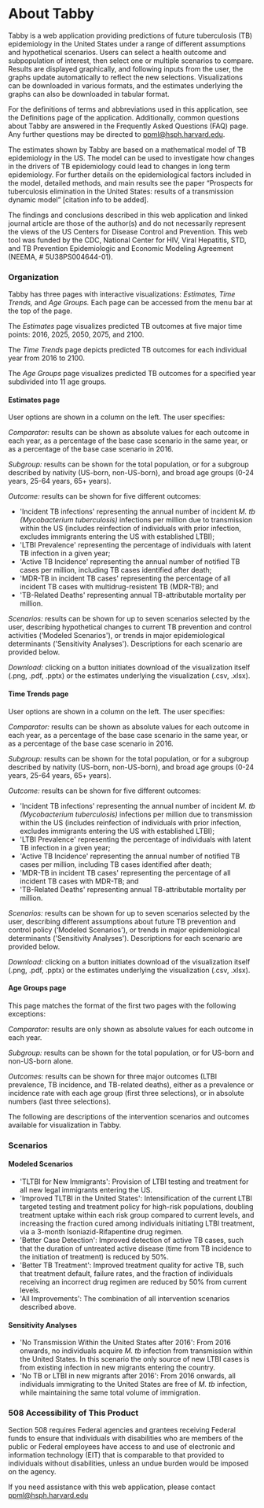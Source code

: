 About Tabby
===========

Tabby is a web application providing predictions of future tuberculosis (TB)
epidemiology in the United States under a range of different assumptions and
hypothetical scenarios. Users can select a health outcome and
subpopulation of interest, then select one or multiple scenarios to
compare. Results are displayed graphically, and following inputs from
the user, the graphs update automatically to reflect the new selections.
Visualizations can be downloaded in various formats, and the estimates
underlying the graphs can also be downloaded in tabular format.

For the definitions of terms and abbreviations used in this application, see the
Definitions page of the application. Additionally, common questions about Tabby
are answered in the Frequently Asked Questions (FAQ) page. Any further questions
may be directed to <ppml@hsph.harvard.edu>.


The estimates shown by Tabby are based on a mathematical model of TB
epidemiology in the US. The model can be used to investigate how changes in the
drivers of TB epidemiology could lead to changes in long term epidemiology. For
further details on the epidemiological factors included in the model, detailed
methods, and main results see the paper “Prospects for tuberculosis elimination
in the United States: results of a transmission dynamic model” \[citation info
to be added\].

The findings and conclusions described in this web application and
linked journal article are those of the author(s) and do not necessarily
represent the views of the US Centers for Disease Control and
Prevention. This web tool was funded by the CDC, National Center for
HIV, Viral Hepatitis, STD, and TB Prevention Epidemiologic and Economic
Modeling Agreement (NEEMA, \# 5U38PS004644-01).

### Organization

Tabby has three pages with interactive visualizations: *Estimates, Time
Trends,* and *Age Groups.* Each page can be accessed from the menu bar
at the top of the page.

The *Estimates* page visualizes predicted TB outcomes at five major time points:
2016, 2025, 2050, 2075, and 2100.

The *Time Trends* page depicts predicted TB outcomes for each individual year
from 2016 to 2100.

The *Age Groups* page visualizes predicted TB outcomes for a specified year
subdivided into 11 age groups.

#### Estimates page

User options are shown in a column on the left. The user specifies:

*Comparator:* results can be shown as absolute values for each outcome
in each year, as a percentage of the base case scenario in the same
year, or as a percentage of the base case scenario in 2016.

*Subgroup:* results can be shown for the total population, or for a
subgroup described by nativity (US-born, non-US-born), and broad age
groups (0-24 years, 25-64 years, 65+ years).

*Outcome:* results can be shown for five different outcomes: 
- 'Incident TB infections' representing the annual number of incident *M. tb
(Mycobacterium tuberculosis)* infections per million due to transmission within
the US (includes reinfection of individuals with prior infection, excludes
immigrants entering the US with established LTBI);
- 'LTBI Prevalence' representing the percentage of individuals with latent TB
infection in a given year;
- 'Active TB Incidence' representing the annual number of notified TB cases per
million, including TB cases identified after death;
- 'MDR-TB in incident TB cases' representing the percentage of all incident TB
cases with multidrug-resistent TB (MDR-TB); and
- 'TB-Related Deaths' representing annual TB-attributable mortality per million.

*Scenarios:* results can be shown for up to seven scenarios selected by
the user, describing hypothetical changes to current TB prevention and control
activities (‘Modeled Scenarios'), or trends in major epidemiological
determinants ('Sensitivity Analyses'). Descriptions for each scenario are
provided below.

*Download:* clicking on a button initiates download of the visualization
itself (.png, .pdf, .pptx) or the estimates underlying the visualization
(.csv, .xlsx).


#### Time Trends page

User options are shown in a column on the left. The user specifies:

*Comparator:* results can be shown as absolute values for each outcome
in each year, as a percentage of the base case scenario in the same
year, or as a percentage of the base case scenario in 2016.

*Subgroup:* results can be shown for the total population, or for a
subgroup described by nativity (US-born, non-US-born), and broad age
groups (0-24 years, 25-64 years, 65+ years).

*Outcome:* results can be shown for five different outcomes: 
- 'Incident TB infections' representing the annual number of incident *M. tb
(Mycobacterium tuberculosis)* infections per million due to transmission within
the US (includes reinfection of individuals with prior infection, excludes
immigrants entering the US with established LTBI);
- 'LTBI Prevalence' representing the percentage of individuals with latent TB
infection in a given year;
- 'Active TB Incidence' representing the annual number of notified TB cases per
million, including TB cases identified after death;
- 'MDR-TB in incident TB cases' representing the percentage of all incident TB
cases with MDR-TB; and
- 'TB-Related Deaths' representing annual TB-attributable mortality per million.

*Scenarios:* results can be shown for up to seven scenarios selected by
the user, describing different assumptions about future TB prevention
and control policy (‘Modeled Scenarios'), or trends in major
epidemiological determinants ('Sensitivity Analyses'). Descriptions for
each scenario are provided below.

*Download:* clicking on a button initiates download of the visualization
itself (.png, .pdf, .pptx) or the estimates underlying the visualization
(.csv, .xlsx).


#### Age Groups page

This page matches the format of the first two pages with the following
exceptions:

*Comparator:* results are only shown as absolute values for each outcome
in each year.

*Subgroup:* results can be shown for the total population, or for
US-born and non-US-born alone.

*Outcomes:* results can be shown for three major outcomes (LTBI
prevalence, TB incidence, and TB-related deaths), either as a prevalence
or incidence rate with each age group (first three selections), or in
absolute numbers (last three selections).

The following are descriptions of the intervention scenarios and
outcomes available for visualization in Tabby.

### Scenarios

#### Modeled Scenarios

-   'TLTBI for New Immigrants': Provision of LTBI testing and treatment
    for all new legal immigrants entering the US.
-   'Improved TLTBI in the United States': Intensification of the
    current LTBI targeted testing and treatment policy for high-risk
    populations, doubling treatment uptake within each risk group
    compared to current levels, and increasing the fraction cured among
    individuals initiating LTBI treatment, via a 3-month
    Isoniazid-Rifapentine drug regimen.
-   'Better Case Detection': Improved detection of active TB cases, such
    that the duration of untreated active disease (time from TB
    incidence to the initiation of treatment) is reduced by 50%.
-   'Better TB Treatment': Improved treatment quality for active TB,
    such that treatment default, failure rates, and the fraction of
    individuals receiving an incorrect drug regimen are reduced by 50%
    from current levels.
-   'All Improvements': The combination of all intervention scenarios
    described above.

#### Sensitivity Analyses

-   'No Transmission Within the United States after 2016': From 2016
    onwards, no individuals acquire *M. tb* infection from transmission
    within the United States. In this scenario the only source of new
    LTBI cases is from existing infection in new migrants entering the
    country.
-   'No TB or LTBI in new migrants after 2016': From 2016 onwards, all
    individuals immigrating to the United States are free of *M. tb*
    infection, while maintaining the same total volume of immigration.
    
    
### 508 Accessibility of This Product

Section 508 requires Federal agencies and grantees receiving Federal
funds to ensure that individuals with disabilities who are members of
the public or Federal employees have access to and use of electronic and
information technology (EIT) that is comparable to that provided to
individuals without disabilities, unless an undue burden would be
imposed on the agency.

If you need assistance with this web application, please contact
<ppml@hsph.harvard.edu>

### 
